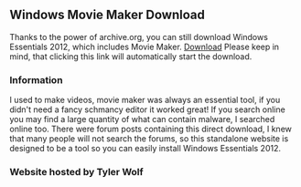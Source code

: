 ## Windows Movie Maker Download

Thanks to the power of archive.org, you can still download Windows Essentials 2012, which includes Movie Maker.
[Download](http://web.archive.org/web/20170112124505/http:/wl.dlservice.microsoft.com/download/C/1/B/C1BA42D6-6A50-4A4A-90E5-FA9347E9360C/en/wlsetup-all.exe) Please keep in mind, that clicking this link will automatically start the download.

### Information

I used to make videos, movie maker was always an essential tool, if you didn't need a fancy schmancy editor it worked great! If you search online you may find a large quantity of what can contain malware, I searched online too. There were forum posts containing this direct download, I knew that many people will not search the forums, so this standalone website is designed to be a tool so you can easily install Windows Essentials 2012.

### Website hosted by Tyler Wolf
